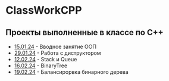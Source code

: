 # ClassWorkCPP
## Проекты выполненные в классе по C++
- [15.01.24](15.01.24) - Вводное занятие  ООП
- [29.01.24](29.01.24) - Работа с диструктором
- [12.02.24](12.02.24) - Stack и Queue
- [16.02.24](16.02.24) - BinaryTree
- [19.02.24](19.02.24) - Балансирорвка бинарного дерева
